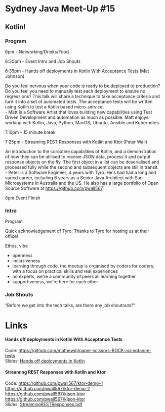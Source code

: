 # Sydney Java Meet-Up #15
## Kotlin!

### Program
6pm - Networking/Drinks/Food  

6:30pm - Event Intro and Job Shouts  

6:35pm - Hands off deployments in Kotlin With Acceptance Tests (Mat Johnson)  

Do you feel nervous when your code is ready to be deployed to production? Do you feel you need to manually test each deployment to ensure no regressions? This talk will share a technique to take acceptance criteria and turn it into a set of automated tests. The acceptance tests will be written using Kotlin to test a Kotlin based micro-service.  
\- Matt is a Software Artist that loves building new capabilities using Test Driven Development and automation as much as possible. Matt enjoys working with Kotlin, Java, Python, MacOS, Ubuntu, Ansible and Kubernetes.  

7.10pm - 15 minute break  

7:25pm - Streaming REST Responses with Kotlin and Ktor (Peter Wall)  

An introduction to the coroutine capabilities of Kotlin, and a demonstration of how they can be utilised to receive JSON data, process it and output response objects on the fly. The first object in a list can be deserialised and processed fully while the second and subsequent objects are still in transit.  
\- Peter is a Software Engineer; 4 years with Tyro. He's had had a long and varied career, including 6 years as a Senior Java Architect with Sun Microsystems in Australia and the US. He also has a large portfolio of Open Source Software at https://github.com/pwall567.  

8pm Event Finish  


### Intro
Program

Quick acknowledgement of Tyro:
Thanks to Tyro for hosting us at their office!

Ethos, vibe
* openness
* inclusiveness
* learning through code, the meetup is organised by coders for coders, with a focus on practical skills and real experiences
* no experts, we're a community of peers all learning together
* supportiveness, we're here for each other

### Job Shouts
“Before we get into the tech talks, are there any job shoutouts?”


# Links

#### Hands off deployments in Kotlin With Acceptance Tests
Code: https://github.com/mathewdj/paper-scissors-ROCK-acceptance-tests  
Slides: [Hands off deployments in Kotlin](https://github.com/SydneyJavaMeetup/meetup-15-kotlin/files/12090155/Hands.off.deployments.in.Kotlin.pdf)  

#### Streaming REST Responses with Kotlin and Ktor
Code: 
https://github.com/pwall567/ktor-demo-1  
https://github.com/pwall567/ktor-demo-2  
https://github.com/pwall567/kjson-ktor  
https://github.com/pwall567/kjson-ktor  
Slides: [StreamingRESTResponses.pdf](https://github.com/SydneyJavaMeetup/meetup-15-kotlin/files/12091789/StreamingRESTResponses.pdf)


